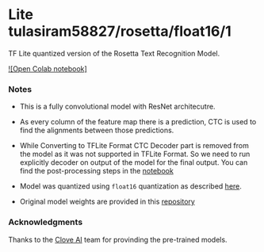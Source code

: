 # Lite tulasiram58827/rosetta/float16/1
TF Lite quantized version of the Rosetta Text Recognition Model.

<!-- parent-model: tulasiram58827/rosetta/1 -->
<!-- asset-path: https://github.com/tulasiram58827/ocr_tflite/releases/download/v0.3/crnn_float16.tar.xz -->

[![Open Colab notebook]](https://colab.research.google.com/github/tulasiram58827/ocr_tflite/blob/main/colabs/Deep_Text_Recognition_TFLite.ipynb)

### Notes

- This is a fully convolutional model with ResNet architecutre.

- As every column of the feature map there is a prediction, CTC is used to find the alignments between those predictions.

- While Converting to TFLite Format CTC Decoder part is removed from the model as it was not supported in TFLite Format. So we need to run explicitly decoder on output of the model for the final output. You can find the post-processing steps in the [notebook](https://colab.research.google.com/github/tulasiram58827/ocr_tflite/blob/main/colabs/Deep_Text_Recognition_TFLite.ipynb)

- Model was quantized using `float16` quantization as described [here](https://www.tensorflow.org/lite/performance/post_training_quant).

- Original model weights are provided in this [repository](https://github.com/clovaai/deep-text-recognition-benchmark)


### Acknowledgments

Thanks to the [Clove AI](https://github.com/clovaai/deep-text-recognition-benchmark) team for provinding the pre-trained models.

